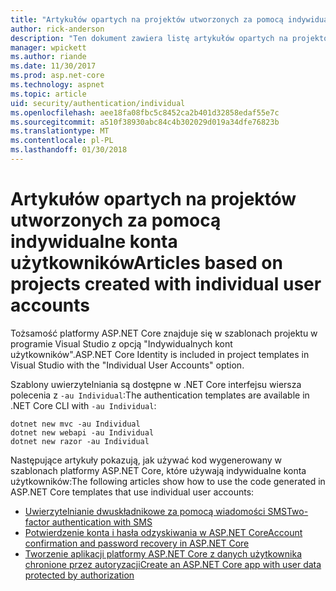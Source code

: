 ```yaml
---
title: "Artykułów opartych na projektów utworzonych za pomocą indywidualne konta użytkowników"
author: rick-anderson
description: "Ten dokument zawiera listę artykułów opartych na projektów utworzonych za pomocą indywidualne konta użytkowników."
manager: wpickett
ms.author: riande
ms.date: 11/30/2017
ms.prod: asp.net-core
ms.technology: aspnet
ms.topic: article
uid: security/authentication/individual
ms.openlocfilehash: aee18fa08fbc5c8452ca2b401d32858edaf55e7c
ms.sourcegitcommit: a510f38930abc84c4b302029d019a34dfe76823b
ms.translationtype: MT
ms.contentlocale: pl-PL
ms.lasthandoff: 01/30/2018
---
```

# <a name="articles-based-on-projects-created-with-individual-user-accounts"></a><span data-ttu-id="8c9eb-103">Artykułów opartych na projektów utworzonych za pomocą indywidualne konta użytkowników</span><span class="sxs-lookup"><span data-stu-id="8c9eb-103">Articles based on projects created with individual user accounts</span></span>

<span data-ttu-id="8c9eb-104">Tożsamość platformy ASP.NET Core znajduje się w szablonach projektu w programie Visual Studio z opcją "Indywidualnych kont użytkowników".</span><span class="sxs-lookup"><span data-stu-id="8c9eb-104">ASP.NET Core Identity is included in project templates in Visual Studio with the "Individual User Accounts" option.</span></span>

<span data-ttu-id="8c9eb-105">Szablony uwierzytelniania są dostępne w .NET Core interfejsu wiersza polecenia z `-au Individual`:</span><span class="sxs-lookup"><span data-stu-id="8c9eb-105">The authentication templates are available in .NET Core CLI with `-au Individual`:</span></span>

```console
dotnet new mvc -au Individual
dotnet new webapi -au Individual
dotnet new razor -au Individual
```

<span data-ttu-id="8c9eb-106">Następujące artykuły pokazują, jak używać kod wygenerowany w szablonach platformy ASP.NET Core, które używają indywidualne konta użytkowników:</span><span class="sxs-lookup"><span data-stu-id="8c9eb-106">The following articles show how to use the code generated in ASP.NET Core templates that use individual user accounts:</span></span>

* [<span data-ttu-id="8c9eb-107">Uwierzytelnianie dwuskładnikowe za pomocą wiadomości SMS</span><span class="sxs-lookup"><span data-stu-id="8c9eb-107">Two-factor authentication with SMS</span></span>](xref:security/authentication/2fa)
* [<span data-ttu-id="8c9eb-108">Potwierdzenie konta i hasła odzyskiwania w ASP.NET Core</span><span class="sxs-lookup"><span data-stu-id="8c9eb-108">Account confirmation and password recovery in ASP.NET Core</span></span>](xref:security/authentication/accconfirm)
* [<span data-ttu-id="8c9eb-109">Tworzenie aplikacji platformy ASP.NET Core z danych użytkownika chronione przez autoryzacji</span><span class="sxs-lookup"><span data-stu-id="8c9eb-109">Create an ASP.NET Core app with user data protected by authorization</span></span>](xref:security/authorization/secure-data)
